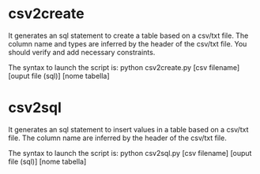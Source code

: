 # csv2create
It generates an sql statement to create a table based on a csv/txt file.
The column name and types are inferred by the header of the csv/txt file.
You should verify and add necessary constraints.

The syntax to launch the script is:
python csv2create.py [csv filename] [ouput file (sql)] [nome tabella]


# csv2sql
It generates an sql statement to insert values in a table based on a csv/txt file.
The column name are inferred by the header of the csv/txt file.

The syntax to launch the script is:
python csv2sql.py [csv filename] [ouput file (sql)] [nome tabella]
